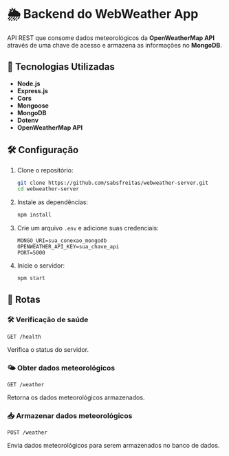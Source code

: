 # 🌦 Backend do WebWeather App  

API REST que consome dados meteorológicos da **OpenWeatherMap API** através de uma chave de acesso e armazena as informações no **MongoDB**.  

## 🚀 Tecnologias Utilizadas  

- **Node.js**  
- **Express.js**  
- **Cors**  
- **Mongoose**  
- **MongoDB**  
- **Dotenv**  
- **OpenWeatherMap API**  

## 🛠 Configuração  

1. Clone o repositório:  
   ```bash
   git clone https://github.com/sabsfreitas/webweather-server.git
   cd webweather-server
   ```

2. Instale as dependências:  
   ```bash
   npm install
   ```

3. Crie um arquivo `.env` e adicione suas credenciais:  
   ```env
   MONGO_URI=sua_conexao_mongodb
   OPENWEATHER_API_KEY=sua_chave_api
   PORT=5000
   ```

4. Inicie o servidor:  
   ```bash
   npm start
   ```

## 🔗 Rotas  

### 🛠 Verificação de saúde  
```http
GET /health
```
Verifica o status do servidor.  

### 🌤 Obter dados meteorológicos  
```http
GET /weather
```
Retorna os dados meteorológicos armazenados.  

### 📥 Armazenar dados meteorológicos  
```http
POST /weather
```
Envia dados meteorológicos para serem armazenados no banco de dados.  
